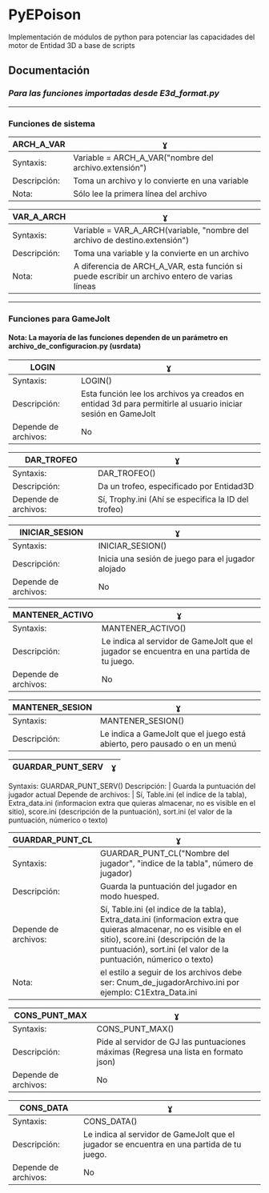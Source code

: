 # PyEPoison
Implementación de módulos de python para potenciar las capacidades del motor de Entidad 3D a base de scripts

## Documentación
### *Para las funciones importadas desde E3d_format.py*
-----


### Funciones de sistema

 ARCH_A_VAR |  ɣ
------------ | -------------
Syntaxis: | Variable = ARCH_A_VAR("nombre del archivo.extensión")   
Descripción: | Toma un archivo y lo convierte en una variable   
Nota: | Sólo lee la primera línea del archivo

VAR_A_ARCH |  ɣ
------------ | -------------
Syntaxis: | Variable = VAR_A_ARCH(variable, "nombre del archivo de destino.extensión")
Descripción: | Toma una variable y la convierte en un archivo
Nota: | A diferencia de ARCH_A_VAR, esta función si puede escribir un archivo entero de varias líneas
-----
### Funciones para GameJolt
#### Nota: La mayoría de las funciones dependen de un parámetro en archivo_de_configuracion.py (usrdata)
LOGIN |  ɣ
------------ | -------------
Syntaxis: | LOGIN()
Descripción: | Esta función lee los archivos ya creados en entidad 3d para permitirle al usuario iniciar sesión en GameJolt
Depende de archivos: | No

DAR_TROFEO |  ɣ
------------ | -------------
Syntaxis: | DAR_TROFEO()
Descripción: | Da un trofeo, especificado por Entidad3D
Depende de archivos: | Sí, Trophy.ini (Ahí se especifica la ID del trofeo)

INICIAR_SESION |  ɣ
------------ | -------------
Syntaxis: | INICIAR_SESION()
Descripción: | Inicia una sesión de juego para el jugador alojado
Depende de archivos: | No

MANTENER_ACTIVO |  ɣ
------------ | -------------
Syntaxis: | MANTENER_ACTIVO()
Descripción: | Le indica al servidor de GameJolt que el jugador se encuentra en una partida de tu juego.
Depende de archivos: | No

MANTENER_SESION |  ɣ
------------ | -------------
Syntaxis: | MANTENER_SESION()
Descripción: | Le indica a GameJolt que el juego está abierto, pero pausado o en un menú

GUARDAR_PUNT_SERV |  ɣ
------------ | -------------
Syntaxis: GUARDAR_PUNT_SERV()
Descripción: | Guarda la puntuación del jugador actual
Depende de archivos: | Sí, Table.ini (el indice de la tabla), Extra_data.ini (informacion extra que quieras almacenar, no es visible en el sitio), score.ini (descripción de la puntuación), sort.ini (el valor de la puntuación, númerico o texto)

GUARDAR_PUNT_CL |  ɣ
------------ | -------------
Syntaxis: | GUARDAR_PUNT_CL("Nombre del jugador", "indice de la tabla", número de jugador)
Descripción: | Guarda la puntuación del jugador en modo huesped.
Depende de archivos: | Sí, Table.ini (el indice de la tabla), Extra_data.ini (informacion extra que quieras almacenar, no es visible en el sitio), score.ini (descripción de la puntuación), sort.ini (el valor de la puntuación, númerico o texto)
Nota: | el estilo a seguir de los archivos debe ser: Cnum_de_jugadorArchivo.ini por ejemplo: C1Extra_Data.ini

CONS_PUNT_MAX |  ɣ
------------ | -------------
Syntaxis: | CONS_PUNT_MAX()
Descripción: | Pide al servidor de GJ las puntuaciones máximas (Regresa una lista en formato json)
Depende de archivos: | No

CONS_DATA |  ɣ
------------ | -------------
Syntaxis: | CONS_DATA()
Descripción: | Le indica al servidor de GameJolt que el jugador se encuentra en una partida de tu juego.
Depende de archivos: | No
